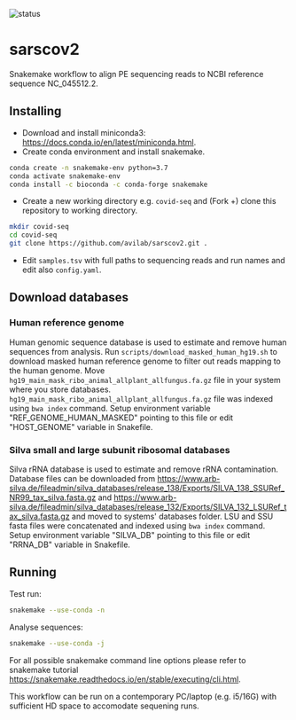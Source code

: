 ![status](https://img.shields.io/badge/status-under%20development-yellow)

# sarscov2

Snakemake workflow to align PE sequencing reads to NCBI reference sequence NC_045512.2.

## Installing

- Download and install miniconda3: <https://docs.conda.io/en/latest/miniconda.html>.
- Create conda environment and install snakemake.
```bash
conda create -n snakemake-env python=3.7
conda activate snakemake-env
conda install -c bioconda -c conda-forge snakemake
```

- Create a new working directory e.g. `covid-seq` and (Fork +) clone this repository to working directory.
```bash
mkdir covid-seq
cd covid-seq
git clone https://github.com/avilab/sarscov2.git .
```

- Edit `samples.tsv` with full paths to sequencing reads and run names and edit also `config.yaml`.


## Download databases
### Human reference genome
Human genomic sequence database is used to estimate and remove human sequences from analysis.
Run `scripts/download_masked_human_hg19.sh` to download masked human reference genome to filter out reads mapping to the human genome.
Move `hg19_main_mask_ribo_animal_allplant_allfungus.fa.gz` file in your system where you store databases. 
`hg19_main_mask_ribo_animal_allplant_allfungus.fa.gz` file was indexed using `bwa index` command.
Setup environment variable "REF_GENOME_HUMAN_MASKED" pointing to this file or edit "HOST_GENOME" variable in Snakefile.

### Silva small and large subunit ribosomal databases
Silva rRNA database is used to estimate and remove rRNA contamination.
Database files can be downloaded from <https://www.arb-silva.de/fileadmin/silva_databases/release_138/Exports/SILVA_138_SSURef_NR99_tax_silva.fasta.gz> and <https://www.arb-silva.de/fileadmin/silva_databases/release_132/Exports/SILVA_132_LSURef_tax_silva.fasta.gz>
and moved to systems' databases folder.
LSU and SSU fasta files were concatenated and indexed using `bwa index` command.
Setup environment variable "SILVA_DB" pointing to this file or edit "RRNA_DB" variable in Snakefile.


## Running

Test run:
```bash
snakemake --use-conda -n
```

Analyse sequences:
```bash
snakemake --use-conda -j
```

For all possible snakemake command line options please refer to snakemake tutorial <https://snakemake.readthedocs.io/en/stable/executing/cli.html>.


This workflow can be run on a contemporary PC/laptop (e.g. i5/16G) with sufficient HD space to accomodate sequening runs.
